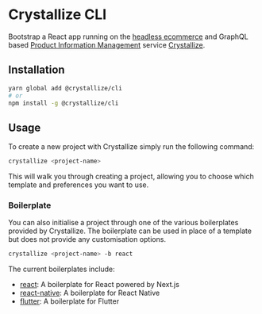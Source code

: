 # Crystallize CLI

Bootstrap a React app running on the [headless ecommerce][1] and GraphQL based
[Product Information Management][2] service [Crystallize][3].

## Installation

```sh
yarn global add @crystallize/cli
# or
npm install -g @crystallize/cli
```

## Usage

To create a new project with Crystallize simply run the following command:

```sh
crystallize <project-name>
```

This will walk you through creating a project, allowing you to choose which
template and preferences you want to use.

### Boilerplate

You can also initialise a project through one of the various boilerplates
provided by Crystallize. The boilerplate can be used in place of a template but
does not provide any customisation options.

```sh
crystallize <project-name> -b react
```

The current boilerplates include:

- [react][4]: A boilerplate for React powered by Next.js
- [react-native][5]: A boilerplate for React Native
- [flutter][6]: A boilerplate for Flutter

[1]: https://crystallize.com/product
[2]: https://crystallize.com/product/product-information-management
[3]: https://crystallize.com/
[4]: https://github.com/CrystallizeAPI/crystallize-frontend-boilerplate
[5]: https://github.com/CrystallizeAPI/crystallize-react-native-boilerplate
[6]: https://github.com/CrystallizeAPI/crystallize-flutter-boilerplate
